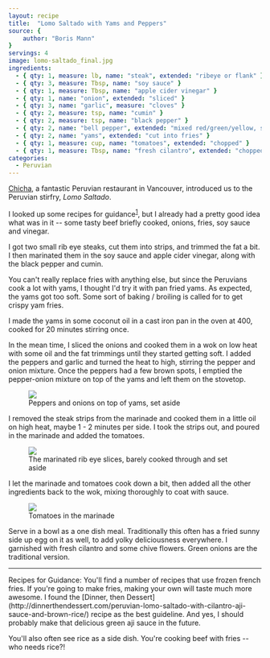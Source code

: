```yaml
---
layout: recipe
title:  "Lomo Saltado with Yams and Peppers"
source: {
    author: "Boris Mann"
}
servings: 4
image: lomo-saltado_final.jpg
ingredients:
  - { qty: 1, measure: lb, name: "steak", extended: "ribeye or flank" }
  - { qty: 3, measure: Tbsp, name: "soy sauce" }
  - { qty: 1, measure: Tbsp, name: "apple cider vinegar" }
  - { qty: 1, name: "onion", extended: "sliced" }
  - { qty: 3, name: "garlic", measure: "cloves" }
  - { qty: 2, measure: tsp, name: "cumin" }
  - { qty: 2, measure: tsp, name: "black pepper" }
  - { qty: 2, name: "bell pepper", extended: "mixed red/green/yellow, sliced"}
  - { qty: 2, name: "yams", extended: "cut into fries" }
  - { qty: 1, measure: cup, name: "tomatoes", extended: "chopped" }
  - { qty: 1, measure: Tbsp, name: "fresh cilantro", extended: "chopped, for garnish", optional: TRUE }
categories:
  - Peruvian
---
```


[Chicha](http://www.chicharestaurant.com/), a fantastic Peruvian restaurant in Vancouver, introduced us to the Peruvian stirfry, _Lomo Saltado_.

I looked up some recipes for guidance<sup>[1](#recipes)</sup>, but I already had a pretty good idea what was in it -- some tasty beef briefly cooked, onions, fries, soy sauce and vinegar.

I got two small rib eye steaks, cut them into strips, and trimmed the fat a bit. I then marinated them in the soy sauce and apple cider vinegar, along with the black pepper and cumin.

You can't really replace fries with anything else, but since the Peruvians cook a lot with yams, I thought I'd try it with pan fried yams. As expected, the yams got too soft. Some sort of baking / broiling is called for to get crispy yam fries.

I made the yams in some coconut oil in a cast iron pan in the oven at 400, cooked for 20 minutes stirring once.

In the mean time, I sliced the onions and cooked them in a wok on low heat with some oil and the fat trimmings until they started getting soft. I added the peppers and garlic and turned the heat to high, stirring the pepper and onion mixture. Once the peppers had a few brown spots, I emptied the pepper-onion mixture on top of the yams and left them on the stovetop.

<figure>
    <img src="{{ '/assets/img/lomo-saltado_peppers_onions.jpg' | prepend: site.baseurl }}" />
    <figcaption>Peppers and onions on top of yams, set aside</figcaption>
</figure>

I removed the steak strips from the marinade and cooked them in a little oil on high heat, maybe 1 - 2 minutes per side. I took the strips out, and poured in the marinade and added the tomatoes.

<figure>
<img src="{{ '/assets/img/lomo-saltado_steak.jpg' | prepend: site.baseurl }}" />
    <figcaption>The marinated rib eye slices, barely cooked through and set aside</figcaption>
</figure>

I let the marinade and tomatoes cook down a bit, then added all the other ingredients back to the wok, mixing thoroughly to coat with sauce.

<figure>
    <img src="{{ '/assets/img/lomo-saltado_tomatoes.jpg' | prepend: site.baseurl }}" />
    <figcaption>Tomatoes in the marinade</figcaption>
</figure>

Serve in a bowl as a one dish meal. Traditionally this often has a fried sunny side up egg on it as well, to add yolky deliciousness everywhere. I garnished with fresh cilantro and some chive flowers. Green onions are the traditional version.

<hr />
<a name="recipes">Recipes for Guidance</a>: You'll find a number of recipes that use frozen french fries. If you're going to make fries, making your own will taste much more awesome. I found the [Dinner, then Dessert](http://dinnerthendessert.com/peruvian-lomo-saltado-with-cilantro-aji-sauce-and-brown-rice/) recipe as the best guideline. And yes, I should probably make that delicious green aji sauce in the future.

You'll also often see rice as a side dish. You're cooking beef with fries -- who needs rice?!



